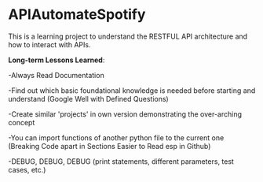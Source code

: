 # APIAutomateSpotify
This is a learning project to understand the RESTFUL API architecture and how to interact with APIs.



__Long-term Lessons Learned__:

-Always Read Documentation

-Find out which basic foundational knowledge is needed before starting and understand (Google Well with Defined Questions)

-Create similar 'projects' in own version demonstrating the over-arching concept

-You can import functions of another python file to the current one (Breaking Code apart in Sections Easier to Read esp in Github)

-DEBUG, DEBUG, DEBUG (print statements, different parameters, test cases, etc.)

